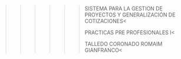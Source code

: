 >>>>>>SISTEMA PARA LA GESTION DE PROYECTOS Y GENERALIZACIÓN DE COTIZACIONES<
>>>>>>
>>>>>>PRACTICAS PRE PROFESIONALES I<
>>>>>>
>>>>>>TALLEDO CORONADO ROMAIM GIANFRANCO<
